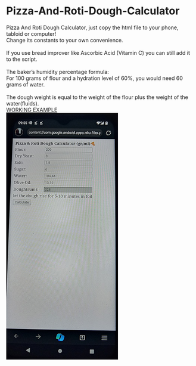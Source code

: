 # Pizza-And-Roti-Dough-Calculator
Pizza And Roti Dough Calculator, just copy the html file to your phone, tabloid or computer!<br/>
Change its constants to your own convenience.<br /><br />
If you use bread improver like Ascorbic Acid (Vitamin C) you can still add it to the script.
<br/><br/>The baker’s humidity percentage formula:<br/> 
For 100 grams of flour and a hydration level of 60%, you would need 60 grams of water. <br /><br />
The dough weight is equal to the weight of the flour plus the weight of the water(fluids).<br/>
<a href="https://raycolt.github.io/Pizza-And-Roti-Dough-Calculator">WORKING EXAMPLE</a><br/>
<img src='https://github.com/RayColt/Pizza-And-Roti-Dough-Calculator/blob/main/image/pdc_1.jpg'/>
